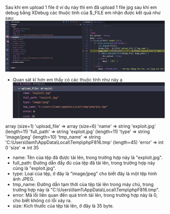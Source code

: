 Sau khi em upload 1 file ở ví dụ này thì em đã upload 1 file jpg sau khi em debug bằng XDebug các thuộc tính của $_FILE em nhận được kết quả như sau:
![alt text](image-37.png)
- Quan sát kĩ hơn em thấy có các thuộc tính như này ạ
![alt text](image-38.png)

array (size=1)
  'upload_file' => 
    array (size=6)
      'name' => string 'exploit.jpg' (length=11)
      'full_path' => string 'exploit.jpg' (length=11)
      'type' => string 'image/jpeg' (length=10)
      'tmp_name' => string 'C:\Users\llam1\AppData\Local\Temp\phpF816.tmp' (length=45)
      'error' => int 0
      'size' => int 35

- name: Tên của tệp đã được tải lên, trong trường hợp này là "exploit.jpg".
- full_path: Đường dẫn đầy đủ của tệp đã tải lên, trong trường hợp này cũng là "exploit.jpg".
- type: Loại của tệp, ở đây là "image/jpeg" cho biết đây là một tệp hình ảnh JPEG.
- tmp_name: Đường dẫn tạm thời của tệp tải lên trong máy chủ, trong trường hợp này là "C:\Users\llam1\AppData\Local\Temp\phpF816.tmp".
- error: Mã lỗi liên quan đến quá trình tải lên, trong trường hợp này là 0, cho biết không có lỗi xảy ra.
- size: Kích thước của tệp tải lên, ở đây là 35 byte.